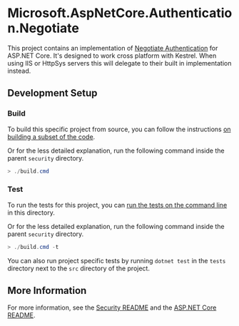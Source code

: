 # Microsoft.AspNetCore.Authentication.Negotiate

This project contains an implementation of [Negotiate Authentication](https://docs.microsoft.com/aspnet/core/security/authentication/windowsauth#kestrel) for ASP.NET Core. It's designed to work cross platform with Kestrel. When using IIS or HttpSys servers this will delegate to their built in implementation instead.

## Development Setup

### Build

To build this specific project from source, you can follow the instructions [on building a subset of the code](https://github.com/dotnet/aspnetcore/blob/main/docs/BuildFromSource.md#building-a-subset-of-the-code).

Or for the less detailed explanation, run the following command inside the parent `security` directory.
```powershell
> ./build.cmd
```

### Test

To run the tests for this project, you can [run the tests on the command line](https://github.com/dotnet/aspnetcore/blob/main/docs/BuildFromSource.md#running-tests-on-command-line) in this directory.

Or for the less detailed explanation, run the following command inside the parent `security` directory.
```powershell
> ./build.cmd -t
```

You can also run project specific tests by running `dotnet test` in the `tests` directory next to the `src` directory of the project.

## More Information

For more information, see the [Security README](../../../README.md) and the [ASP.NET Core README](../../../../../README.md).
